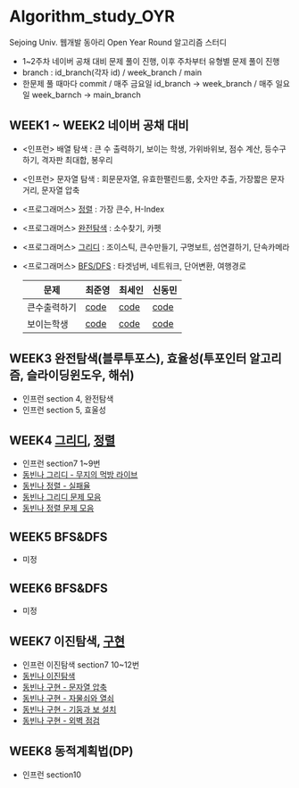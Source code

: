 # Algorithm_study_OYR

Sejoing Univ. 웹개발 동아리 Open Year Round 알고리즘 스터디

-   1~2주차 네이버 공채 대비 문제 풀이 진행, 이후 주차부터 유형별 문제 풀이 진행
-   branch : id_branch(각자 id) / week_branch / main
-   한문제 풀 때마다 commit / 매주 금요일 id_branch -> week_branch / 매주 일요일 week_barnch -> main_branch

## WEEK1 ~ WEEK2 네이버 공채 대비

-   <인프런> 배열 탐색 : 큰 수 출력하기, 보이는 학생, 가위바위보, 점수 계산, 등수구하기, 격자판 최대합, 봉우리
-   <인프런> 문자열 탐색 : 회문문자열, 유효한팰린드룸, 숫자만 추출, 가장짧은 문자거리, 문자열 압축
-   <프로그래머스> [정렬](https://programmers.co.kr/learn/courses/30/parts/12198) : 가장 큰수, H-Index
-   <프로그래머스> [완전탐색](https://programmers.co.kr/learn/courses/30/parts/12230) : 소수찾기, 카펫
-   <프로그래머스> [그리디](https://programmers.co.kr/learn/courses/30/parts/12244) : 조이스틱, 큰수만들기, 구명보트, 섬연결하기, 단속카메라
-   <프로그래머스> [BFS/DFS](https://programmers.co.kr/learn/courses/30/parts/12421) : 타겟넘버, 네트워크, 단어변환, 여행경로

    | 문제         | 최준영                                                                                                                                                                            | 최세인                                                                                    | 신동민                                                                                          |
    | ------------ | --------------------------------------------------------------------------------------------------------------------------------------------------------------------------------- | ----------------------------------------------------------------------------------------- | ----------------------------------------------------------------------------------------------- |
    | 큰수출력하기 | [code](https://github.com/jun094/Algorithm_Study_OYR/blob/main/jun094/Inflearn/1-%EB%B0%B0%EC%97%B4%ED%83%90%EC%83%89/1%ED%81%B0%EC%88%98%EC%B6%9C%EB%A0%A5%ED%95%98%EA%B8%B0.js) | [code](https://github.com/jun094/Algorithm_Study_OYR/blob/main/sain/Inflearn/2-1/main.js) | [code](https://github.com/jun094/Algorithm_Study_OYR/blob/main/shindm/Inflearn/section2/1.html) |
    | 보이는학생   | [code](https://github.com/jun094/Algorithm_Study_OYR/blob/main/jun094/Inflearn/1-%EB%B0%B0%EC%97%B4%ED%83%90%EC%83%89/2%EB%B3%B4%EC%9D%B4%EB%8A%94%ED%95%99%EC%83%9D.js)          | [code](https://github.com/jun094/Algorithm_Study_OYR/blob/main/sain/Inflearn/2-2/main.js) | [code](https://github.com/jun094/Algorithm_Study_OYR/blob/main/shindm/Inflearn/section2/2.html) |

## WEEK3 완전탐색(블루투포스), 효율성(투포인터 알고리즘, 슬라이딩윈도우, 해쉬)

-   인프런 section 4, 완전탐색
-   인프런 section 5, 효울성

## WEEK4 [그리디](https://www.youtube.com/watch?v=2zjoKjt97vQ), [정렬](https://www.youtube.com/watch?v=KGyK-pNvWos&list=PLRx0vPvlEmdAghTr5mXQxGpHjWqSz0dgC&index=4&t=576s)

-   인프런 section7 1~9번
-   [동빈나 그리디 - 무지의 먹방 라이브](https://programmers.co.kr/learn/courses/30/lessons/42891)
-   [동빈나 정렬 - 실패율](https://programmers.co.kr/learn/courses/30/lessons/42889)
-   [동빈나 그리디 문제 모음](https://github.com/ndb796/python-for-coding-test#11%EC%9E%A5-%EA%B7%B8%EB%A6%AC%EB%94%94)
-   [동빈나 정렬 문제 모음](https://github.com/ndb796/python-for-coding-test#14%EC%9E%A5-%EC%A0%95%EB%A0%AC)

## WEEK5 BFS&DFS

-   미정

## WEEK6 BFS&DFS

-   미정

## WEEK7 이진탐색, [구현](https://www.youtube.com/watch?v=2zjoKjt97vQ)

-   인프런 이진탐색 section7 10~12번
-   [동빈나 이진탐색](https://github.com/ndb796/python-for-coding-test#15%EC%9E%A5-%EC%9D%B4%EC%A7%84-%ED%83%90%EC%83%89)
-   [동빈나 구현 - 문자열 압축](https://programmers.co.kr/learn/courses/30/lessons/60057)
-   [동빈나 구현 - 자물쇠와 열쇠](https://programmers.co.kr/learn/courses/30/lessons/60059)
-   [동빈나 구현 - 기둥과 보 설치](https://programmers.co.kr/learn/courses/30/lessons/60061)
-   [동빈나 구현 - 외벽 점검](https://programmers.co.kr/learn/courses/30/lessons/60062)

## WEEK8 동적계획법(DP)

-   인프런 section10
